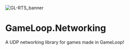 ![GL-RTS_banner](https://forum.gameloop.it/assets/files/2019-02-22/1550838295-678699-gl-rts-banner.png)

# GameLoop.Networking
A UDP networking library for games made in GameLoop!
